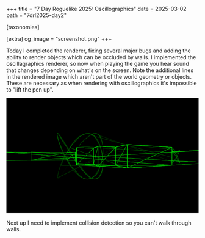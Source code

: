 +++
title = "7 Day Roguelike 2025: Oscillographics"
date = 2025-03-02
path = "7drl2025-day2"

[taxonomies]

[extra]
og_image = "screenshot.png"
+++

Today I completed the renderer, fixing several major bugs and adding the
ability to render objects which can be occluded by walls. I implemented the
oscillagraphics renderer, so now when playing the game you hear sound that
changes depending on what's on the screen. Note the additional lines in the
rendered image which aren't part of the world geometry or objects. These are
necessary as when rendering with oscillographics it's impossible to "lift the
pen up".

![Screenshot of a 3d-rendered scene rendered with oscillographics](screenshot.png)

Next up I need to implement collision detection so you can't walk through walls.
